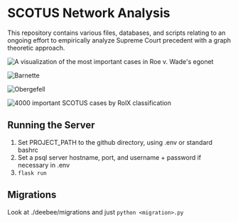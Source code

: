 # SCOTUS Network Analysis

This repository contains various files, databases, and scripts relating to an ongoing effort to empirically analyze 
Supreme Court precedent with a graph theoretic approach.

![A visualization of the most important cases in Roe v. Wade's egonet](output/ego-plot.png)

![Barnette](output/ego-plot-West%20Virginia%20Bd.%20of%20Ed..png)

![Obergefell](output/ego-plot-Obergefell.png)

![4000 important SCOTUS cases by RolX classification](output/important-cases-plot.png)

## Running the Server

1. Set PROJECT_PATH to the github directory, using .env or standard bashrc
2. Set a psql server hostname, port, and username + password if necessary in .env
3. `flask run`

## Migrations

Look at ./deebee/migrations and just `python <migration>.py`

